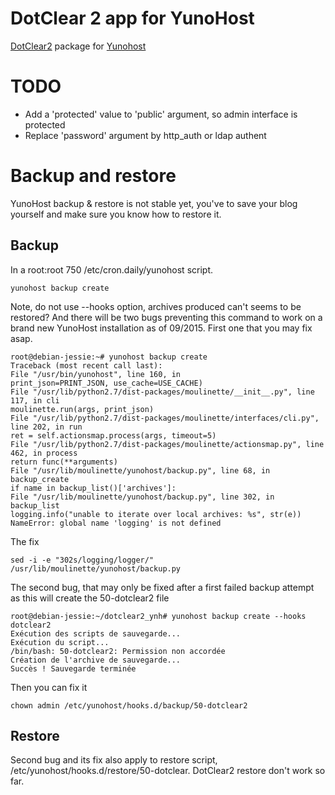# DotClear 2 app for YunoHost

[DotClear2](http://dotclear.org/) package for [Yunohost](https://yunohost.org/#/)

# TODO

- Add a 'protected' value to 'public' argument, so admin interface is protected
- Replace 'password' argument by http_auth or ldap authent

# Backup and restore

YunoHost backup & restore is not stable yet, you've to save your blog yourself and make sure you know how to restore it.

## Backup

In a root:root 750 /etc/cron.daily/yunohost script. 

    yunohost backup create

Note, do not use --hooks option, archives produced can't seems to be restored? And there will be two bugs preventing this command to work on a brand new YunoHost installation as of 09/2015. First one that you may fix asap.

    root@debian-jessie:~# yunohost backup create
    Traceback (most recent call last):
    File "/usr/bin/yunohost", line 160, in
    print_json=PRINT_JSON, use_cache=USE_CACHE)
    File "/usr/lib/python2.7/dist-packages/moulinette/__init__.py", line 117, in cli
    moulinette.run(args, print_json)
    File "/usr/lib/python2.7/dist-packages/moulinette/interfaces/cli.py", line 202, in run
    ret = self.actionsmap.process(args, timeout=5)
    File "/usr/lib/python2.7/dist-packages/moulinette/actionsmap.py", line 462, in process
    return func(**arguments)
    File "/usr/lib/moulinette/yunohost/backup.py", line 68, in backup_create
    if name in backup_list()['archives']:
    File "/usr/lib/moulinette/yunohost/backup.py", line 302, in backup_list
    logging.info("unable to iterate over local archives: %s", str(e))
    NameError: global name 'logging' is not defined

The fix

    sed -i -e "302s/logging/logger/" /usr/lib/moulinette/yunohost/backup.py

The second bug, that may only be fixed after a first failed backup attempt as this will create the 50-dotclear2 file

    root@debian-jessie:~/dotclear2_ynh# yunohost backup create --hooks dotclear2
    Exécution des scripts de sauvegarde...
    Exécution du script...
    /bin/bash: 50-dotclear2: Permission non accordée
    Création de l'archive de sauvegarde...
    Succès ! Sauvegarde terminée

Then you can fix it

    chown admin /etc/yunohost/hooks.d/backup/50-dotclear2

## Restore

Second bug and its fix also apply to restore script, /etc/yunohost/hooks.d/restore/50-dotclear. DotClear2 restore don't work so far. 

